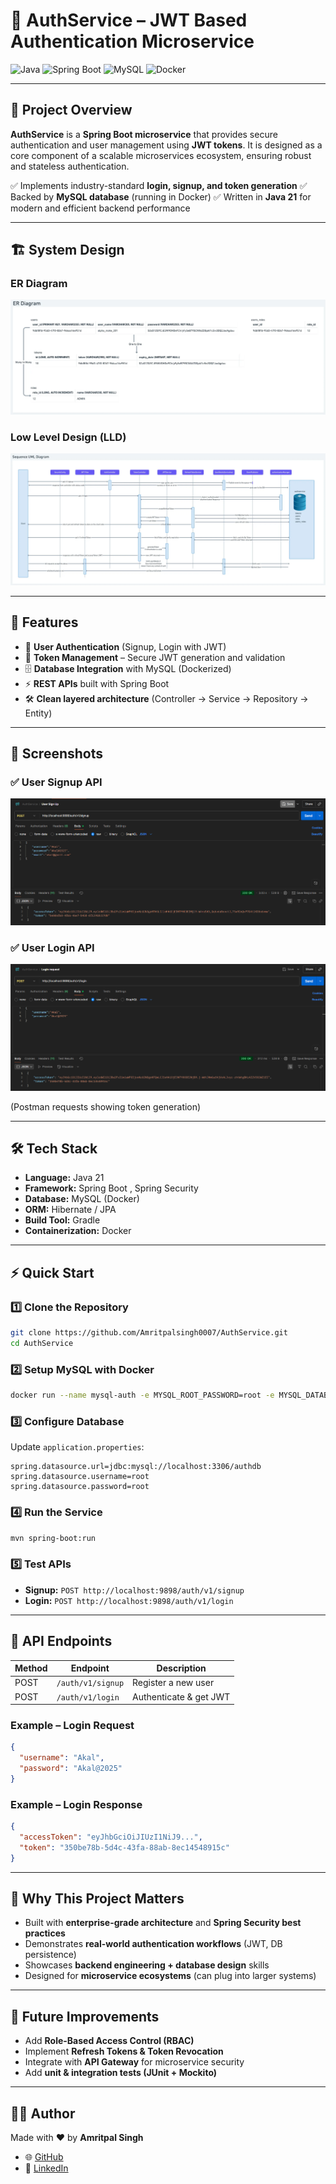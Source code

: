 # 🔐 AuthService – JWT Based Authentication Microservice

![Java](https://img.shields.io/badge/Java-21-blue)
![Spring Boot](https://img.shields.io/badge/Spring%20Boot-3.x-brightgreen)
![MySQL](https://img.shields.io/badge/Database-MySQL-orange)
![Docker](https://img.shields.io/badge/Deployment-Docker-blue)

---

## 📖 Project Overview

**AuthService** is a **Spring Boot microservice** that provides secure authentication and user management using **JWT tokens**.
It is designed as a core component of a scalable microservices ecosystem, ensuring robust and stateless authentication.

✅ Implements industry-standard **login, signup, and token generation**
✅ Backed by **MySQL database** (running in Docker)
✅ Written in **Java 21** for modern and efficient backend performance

---

## 🏗️ System Design

### ER Diagram

![ER Diagram](./screenshots/ERdiagram.webp)

### Low Level Design (LLD)

![LLD](./screenshots/LLD.webp)

---

## 🚀 Features

* 🔐 **User Authentication** (Signup, Login with JWT)
* 🔑 **Token Management** – Secure JWT generation and validation
* 🗄️ **Database Integration** with MySQL (Dockerized)
* ⚡ **REST APIs** built with Spring Boot
* 🛠️ **Clean layered architecture** (Controller → Service → Repository → Entity)

---

## 📸 Screenshots

### ✅ User Signup API

![Signup](./screenshots/signup.png)

### ✅ User Login API

![Login](./screenshots/login.png)

(Postman requests showing token generation)

---

## 🛠️ Tech Stack

* **Language:** Java 21
* **Framework:** Spring Boot , Spring Security
* **Database:** MySQL (Docker)
* **ORM:** Hibernate / JPA
* **Build Tool:** Gradle
* **Containerization:** Docker

---

## ⚡ Quick Start

### 1️⃣ Clone the Repository

```bash
git clone https://github.com/Amritpalsingh0007/AuthService.git
cd AuthService
```

### 2️⃣ Setup MySQL with Docker

```bash
docker run --name mysql-auth -e MYSQL_ROOT_PASSWORD=root -e MYSQL_DATABASE=authdb -p 3306:3306 -d mysql:8
```

### 3️⃣ Configure Database

Update `application.properties`:

```properties
spring.datasource.url=jdbc:mysql://localhost:3306/authdb
spring.datasource.username=root
spring.datasource.password=root
```

### 4️⃣ Run the Service

```bash
mvn spring-boot:run
```

### 5️⃣ Test APIs

* **Signup:** `POST http://localhost:9898/auth/v1/signup`
* **Login:** `POST http://localhost:9898/auth/v1/login`

---

## 📑 API Endpoints

| Method | Endpoint          | Description            |
| ------ | ----------------- | ---------------------- |
| POST   | `/auth/v1/signup` | Register a new user    |
| POST   | `/auth/v1/login`  | Authenticate & get JWT |

### Example – Login Request

```json
{
  "username": "Akal",
  "password": "Akal@2025"
}
```

### Example – Login Response

```json
{
  "accessToken": "eyJhbGciOiJIUzI1NiJ9...",
  "token": "350be78b-5d4c-43fa-88ab-8ec14548915c"
}
```

---

## 🎯 Why This Project Matters

* Built with **enterprise-grade architecture** and **Spring Security best practices**
* Demonstrates **real-world authentication workflows** (JWT, DB persistence)
* Showcases **backend engineering + database design** skills
* Designed for **microservice ecosystems** (can plug into larger systems)

---

## 🔮 Future Improvements

* Add **Role-Based Access Control (RBAC)**
* Implement **Refresh Tokens & Token Revocation**
* Integrate with **API Gateway** for microservice security
* Add **unit & integration tests (JUnit + Mockito)**

---

## 👨‍💻 Author

Made with ❤️ by **Amritpal Singh**

* 🌐 [GitHub](https://github.com/Amritpalsingh0007)
* 💼 [LinkedIn](https://www.linkedin.com/in/jatamritpalsingh/)

